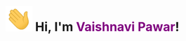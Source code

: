 <h1 align="center">
   <img src="https://raw.githubusercontent.com/ABSphreak/ABSphreak/master/gifs/Hi.gif" width="60px"> Hi, I'm <span style="color: purple;">Vaishnavi Pawar</span>! 
</h1>


<!--
**vaishnavipawar09/vaishnavipawar09** is a ✨ _special_ ✨ repository because its `README.md` (this file) appears on your GitHub profile.

Here are some ideas to get you started:

- 🔭 I’m currently working on ...
- 🌱 I’m currently learning ...
- 👯 I’m looking to collaborate on ...
- 🤔 I’m looking for help with ...
- 💬 Ask me about ...
- 📫 How to reach me: ...
- 😄 Pronouns: ...
- ⚡ Fun fact: ...
-->
